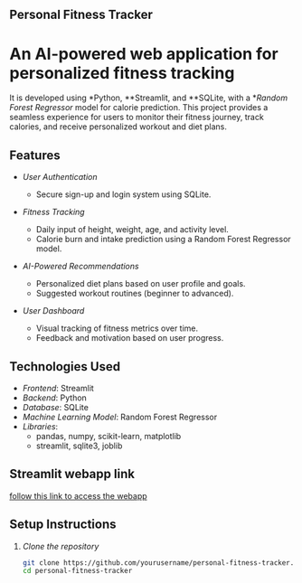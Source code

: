 ## Personal Fitness Tracker 
# An AI-powered web application for personalized fitness tracking 
It is developed using *Python, **Streamlit, and **SQLite, with a **Random Forest Regressor* model for calorie prediction. This project provides a seamless experience for users to monitor their fitness journey, track calories, and receive personalized workout and diet plans.

## Features

- *User Authentication*
  - Secure sign-up and login system using SQLite.
  
- *Fitness Tracking*
  - Daily input of height, weight, age, and activity level.
  - Calorie burn and intake prediction using a Random Forest Regressor model.

- *AI-Powered Recommendations*
  - Personalized diet plans based on user profile and goals.
  - Suggested workout routines (beginner to advanced).

- *User Dashboard*
  - Visual tracking of fitness metrics over time.
  - Feedback and motivation based on user progress.

## Technologies Used

- *Frontend*: Streamlit
- *Backend*: Python
- *Database*: SQLite
- *Machine Learning Model*: Random Forest Regressor
- *Libraries*:
  - pandas, numpy, scikit-learn, matplotlib
  - streamlit, sqlite3, joblib

## Streamlit webapp link 
[follow this link to access the webapp](https://fitnessbyhvsingh.streamlit.app/)

## Setup Instructions

1. *Clone the repository*
   ```bash
   git clone https://github.com/yourusername/personal-fitness-tracker.git
   cd personal-fitness-tracker
